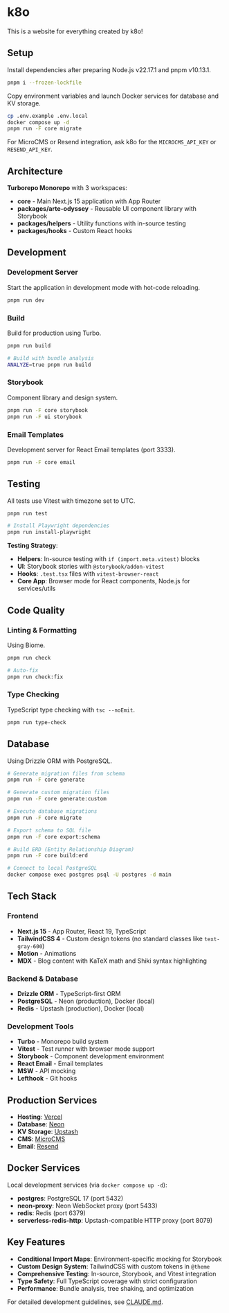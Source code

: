# k8o

This is a website for everything created by k8o!

## Setup

Install dependencies after preparing Node.js v22.17.1 and pnpm v10.13.1.

```bash
pnpm i --frozen-lockfile
```

Copy environment variables and launch Docker services for database and KV storage.

```bash
cp .env.example .env.local
docker compose up -d
pnpm run -F core migrate
```

For MicroCMS or Resend integration, ask k8o for the `MICROCMS_API_KEY` or `RESEND_API_KEY`.

## Architecture

**Turborepo Monorepo** with 3 workspaces:

- **core** - Main Next.js 15 application with App Router
- **packages/arte-odyssey** - Reusable UI component library with Storybook
- **packages/helpers** - Utility functions with in-source testing
- **packages/hooks** - Custom React hooks

## Development

### Development Server

Start the application in development mode with hot-code reloading.

```bash
pnpm run dev
```

### Build

Build for production using Turbo.

```bash
pnpm run build

# Build with bundle analysis
ANALYZE=true pnpm run build
```

### Storybook

Component library and design system.

```bash
pnpm run -F core storybook
pnpm run -F ui storybook
```

### Email Templates

Development server for React Email templates (port 3333).

```bash
pnpm run -F core email
```

## Testing

All tests use Vitest with timezone set to UTC.

```bash
pnpm run test

# Install Playwright dependencies
pnpm run install-playwright
```

**Testing Strategy**:

- **Helpers**: In-source testing with `if (import.meta.vitest)` blocks
- **UI**: Storybook stories with `@storybook/addon-vitest`
- **Hooks**: `.test.tsx` files with `vitest-browser-react`
- **Core App**: Browser mode for React components, Node.js for services/utils

## Code Quality

### Linting & Formatting

Using Biome.

```bash
pnpm run check

# Auto-fix
pnpm run check:fix
```

### Type Checking

TypeScript type checking with `tsc --noEmit`.

```bash
pnpm run type-check
```

## Database

Using Drizzle ORM with PostgreSQL.

```bash
# Generate migration files from schema
pnpm run -F core generate

# Generate custom migration files
pnpm run -F core generate:custom

# Execute database migrations
pnpm run -F core migrate

# Export schema to SQL file
pnpm run -F core export:schema

# Build ERD (Entity Relationship Diagram)
pnpm run -F core build:erd

# Connect to local PostgreSQL
docker compose exec postgres psql -U postgres -d main
```

## Tech Stack

### Frontend

- **Next.js 15** - App Router, React 19, TypeScript
- **TailwindCSS 4** - Custom design tokens (no standard classes like `text-gray-600`)
- **Motion** - Animations
- **MDX** - Blog content with KaTeX math and Shiki syntax highlighting

### Backend & Database

- **Drizzle ORM** - TypeScript-first ORM
- **PostgreSQL** - Neon (production), Docker (local)
- **Redis** - Upstash (production), Docker (local)

### Development Tools

- **Turbo** - Monorepo build system
- **Vitest** - Test runner with browser mode support
- **Storybook** - Component development environment
- **React Email** - Email templates
- **MSW** - API mocking
- **Lefthook** - Git hooks

## Production Services

- **Hosting**: [Vercel](https://vercel.com/k35o/k8o)
- **Database**: [Neon](https://console.neon.tech/app/projects/cool-king-69719941)
- **KV Storage**: [Upstash](https://console.upstash.com/vercel/kv/6ae3d043-1c14-4a5e-b4e2-18872bbd81bb)
- **CMS**: [MicroCMS](https://k35o.microcms.io)
- **Email**: [Resend](https://resend.com)

## Docker Services

Local development services (via `docker compose up -d`):

- **postgres**: PostgreSQL 17 (port 5432)
- **neon-proxy**: Neon WebSocket proxy (port 5433)
- **redis**: Redis (port 6379)
- **serverless-redis-http**: Upstash-compatible HTTP proxy (port 8079)

## Key Features

- **Conditional Import Maps**: Environment-specific mocking for Storybook
- **Custom Design System**: TailwindCSS with custom tokens in `@theme`
- **Comprehensive Testing**: In-source, Storybook, and Vitest integration
- **Type Safety**: Full TypeScript coverage with strict configuration
- **Performance**: Bundle analysis, tree shaking, and optimization

For detailed development guidelines, see [CLAUDE.md](./CLAUDE.md).
